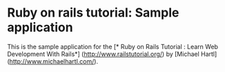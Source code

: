 # Ruby on rails tutorial: Sample application

This is the sample application for the
[* Ruby on Rails Tutorial :
Learn Web Development With Rails*] (http://www.railstutorial.org/)
by [Michael Hartl] (http://www.michaelhartl.com/).
